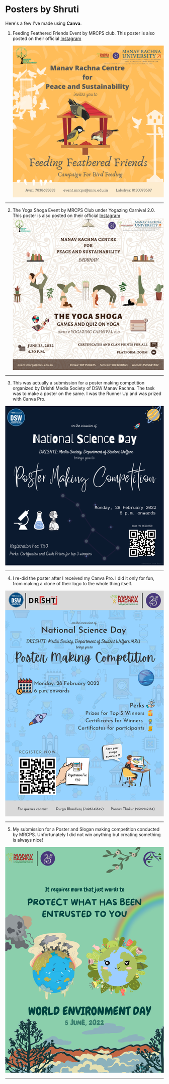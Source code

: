 # Posters by Shruti

Here's a few I've made using **Canva**.

1. Feeding Feathered Friends Event by MRCPS club. This poster is also posted on their official [Instagram](https://www.instagram.com/p/CevV5u1h01d/?utm_source=ig_web_copy_link)

   ![Bird Feeding Poster](/Assets/Posters/Feeding%20Feathered%20Friends%20Poster.png)

---

2. The Yoga Shoga Event by MRCPS Club under Yogazing Carnival 2.0. This poster is also posted on their official [Instagram](https://www.instagram.com/p/Ce84PAzvmrL/?utm_source=ig_web_copy_link)
   ![The Yoga Shoga Poster](/Assets/Posters/Yoga%20Shoga%20Game%20poster.png)

---

3. This was actually a submission for a poster making competition organized by Drishti Media Society of DSW Manav Rachna. The task was to make a poster on the same. I was the Runner Up and was prized with Canva Pro.

![Poster Competition Event Poster](/Assets/Posters/Poster%20competition%20poster.png)

---

4. I re-did the poster after I received my Canva Pro. I did it only for fun, from making a clone of their logo to the whole thing itself.

![Poster Competition Event Poster Redo](/Assets/Posters/Poster%20National%20Science%20Day_.png)

---

5. My submission for a Poster and Slogan making competition conducted by MRCPS. Unfortunately I did not win anything but creating something is always nice!

![Earth Day Poster](/Assets/Posters/Earth%20Day%20Poster.png)

---
